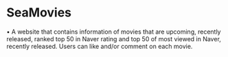 # SeaMovies
•	A website that contains information of movies that are upcoming, recently released, ranked top 50 in Naver rating and top 50 of most viewed in Naver, recently released. Users can like and/or comment on each movie.
